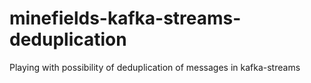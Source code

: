# minefields-kafka-streams-deduplication
Playing with possibility of deduplication of messages in kafka-streams
